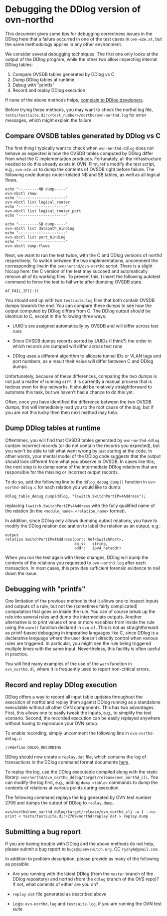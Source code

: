 # Debugging the DDlog version of ovn-northd

This document gives some tips for debugging correctness issues in the DDlog
here that a failure occurred in one of the test cases in `ovn-e2e.at`, but the same
methodology applies in any other environment.

We consider several debugging techniques.  The first one only looks at the output
of the DDlog program, while the other two allow inspecting internal DDlog tables:

1. Compare OVSDB tables generated by DDlog vs C
1. Dump DDlog tables at runtime
1. Debug with "printfs"
1. Record and replay DDlog execution

If none of the above methods helps,
[complain to DDlog developers](#submitting-a-bug-report).

Before trying these methods, you may want to check the northd log file,
`tests/testsuite.dir/<test_number>/northd/ovn-northd.log` for error messages, which
might explain the failure.

## Compare OVSDB tables generated by DDlog vs C

The first thing I typically want to check when `ovn-northd-ddlog` does not behave
as expected is how the OVSDB tables computed by DDlog differ from what the C
implementation produces.  Fortunately, all the infrastructure needed to do this
already exists in OVN.  First, let's modify the test script, e.g., `ovn-e2e.at` to
dump the contents of OVSDB right before failure.  The following code dumps
router-related NB and SB tables, as well as all logical flows.

```
echo "---------NB dump-----"
ovn-nbctl show
echo "---------------------"
ovn-nbctl list logical_router
echo "---------------------"
ovn-nbctl list logical_router_port
echo "---------------------"

echo "---------SB dump-----"
ovn-sbctl list datapath_binding
echo "---------------------"
ovn-sbctl list port_binding
echo "---------------------"
ovn-sbctl dump-flows
```

Next, we want to run the test twice, with the C and DDlog versions of northd
respectively.  To switch between the two implementations, uncomment the
corresponding line in the `ovn/northd/ovn-northd` script.  There is a slight
hiccup here: the C version of the test may succeed and automatically remove all
of its working files.  To prevent this, I insert the following autotest command
to force the test to fail write after dumping OVSDB state.

```
AT_FAIL_IF([:])
```

You should end up with two `testsuite.log` files that both contain OVSDB
dumps towards the end.  You can compare these dumps to see how the output
computed by DDlog differs from C.  The DDlog output should be identical to C,
except in the following three ways:

- UUID's are assigned automatically by OVSDB and will differ across test runs

- Since OVSDB dumps records sorted by UUIDs (I think?) the order in which records
  are dumped will differ across test runs

- DDlog uses a different algorithm to allocate tunnel IDs or VLAN tags and port
  numbers, as a result their value will differ between C and DDlog dumps.

Unfortunately, because of these differences, comparing the two dumps is not just
a matter of running `diff`.  It is currently a manual process that is tedious
even for tiny networks.  It should be relatively straightforward to automate
this task, but we haven't had a chance to do this yet.

Often, once you have identified the difference between the two OVSDB dumps, this
will immediately lead you to the root cause of the bug, but if you are not this
lucky then then next method may help.

## Dump DDlog tables at runtime

Oftentimes, you will find that OVSDB tables generated by `ovn-northd-ddlog`
contain incorrect records (or do not contain the records you expected), but you
won't be able to tell what went wrong by just staring at the code.  In other
words, your mental model of the DDlog code suggests that the output should look
different from what you observe in OVSDB.  In cases like this, the next step is
to dump some of the intermediate DDlog relations that are responsible for the
missing or incorrect output records.

To do so, add the following line to the `ddlog_debug_dump()` function in
`ovn-northd-ddlog.c` for each relation you would like to dump:

```
ddlog_table_debug_dump(ddlog, "lswitch.SwitchPortIPv4Address");
```

replacing `lswitch.SwitchPortIPv4Address` with the fully qualified name of the relation
(in the `<module_name>.<relation_name>` format).

In addition, since DDlog only allows dumping output relations, you have to modify the
DDlog relation declaration to label the relation as an output, e.g.:

```
output
relation SwitchPortIPv4Address(port: Ref<SwitchPort>,
                               ea_s:   string,
                               addr:   ipv4_netaddr)
```

When you run the test again with these changes, DDlog will dump the contents of the
relations you requested to `ovn-northd.log` after each transaction.  In most cases,
this provides sufficient forensic evidence to nail down the issue.

## Debugging with "printfs"

One limitation of the previous method is that it allows one to inspect inputs and outputs
of a rule, but not the (sometimes fairly complicated) computation that goes on inside the
rule.  You can of course break up the rule into several rules and dump the intermediate
outputs.  Another alternative is to print values of one or more variables from inside the
rule using the `warn()` function declared in `ovn.dl`.  This is not as straightforward
as printf-based debugging in imperative languages like C, since DDlog is a declarative
language where the user doesn't directly control when various rules are triggered.  In
particular, you might see the rule being triggered multiple times with the same input.
Nevertheless, this facility is often useful in practice.

You will find many examples of the use of the `warn` function in `ovn_northd.dl`, where it
is frequently used to report non-critical errors.

## Record and replay DDlog execution

DDlog offers a way to record all input table updates throughout the execution of
northd and replay them against DDlog running as a standalone executable without
all other OVN components.  This has two advantages.  First, this allows one to
easily tweak the inputs, e.g., to simplify the test scenario.  Second, the
recorded execution can be easily replayed anywhere without having to reproduce
your OVN setup.

To enable recording, simply uncomment the following line in
`ovn-northd-ddlog.c`:

```
//#define DDLOG_RECORDING
```

DDlog should now create a `replay.dat` file, which contains the log of transactions
in the DDlog command format documente
[here](https://github.com/ryzhyk/differential-datalog/blob/master/doc/testing/testing.md#command-reference).

To replay the log, use the DDlog executable compiled along with the static library:
`ovn/northd/ovn_northd_ddlog/target/release/ovn_northd_cli`.  You can modify the log
first, e.g., adding `dump <table>` commands to dump the contents of relations at
various points during execution.

The following command replays the log generated by OVN test number 2709 and dumps
the output of DDlog to `replay.dump`.

```
ovn/northd/ovn_northd_ddlog/target/release/ovn_northd_cli -w 1 --no-print < tests/testsuite.dir/2709/northd/replay.dat > replay.dump
```

## Submitting a bug report

If you are having trouble with DDlog and the above methods do not help, please submit a bug report to
`bugs@openvswitch.org`, CC `ryzhyk@gmail.com`.

In addition to problem description, please provide as many of the following as possible:

- Are you running with the latest DDlog (from the `master` branch of the DDlog
  repository) and northd (from the `ddlog` branch of the OVS repo)?  If not,
  what commits of either are you on?

- `replay.dat` file generated as described above

- Logs: `ovn-northd.log` and `testsuite.log`, if you are running the OVN test suite
